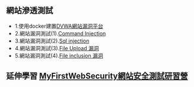 ## 網站滲透測試
- 1.使用docker建置[DVWA網站漏洞平台](docker_DVWA.md)
- 2.網站漏洞測試(1).[Command Injection](DVWA_1.md)
- 3.網站漏洞測試(2).[Sql injection](DVWA_2.md)
- 4.網站漏洞測試(3).[File Upload 漏洞](DVWA_3.md)
- 5.網站漏洞測試(4).[File inclusion 漏洞](DVWA_4.md)

## 延伸學習 [MyFirstWebSecurity網站安全測試研習營](WebSecurity.md)


